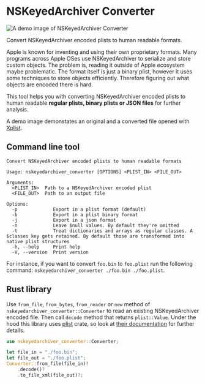 
# NSKeyedArchiver Converter

![A demo image of NSKeyedArchiver Converter](https://raw.githubusercontent.com/michaelwright235/nskeyedarchiver_converter/master/demo.png)

Convert NSKeyedArchiver encoded plists to human readable formats.

Apple is known for inventing and using their own proprietary formats. Many programs across Apple OSes use NSKeyedArchiver to serialize and store custom objects. The problem is, reading it outside of Apple ecosystem maybe problematic. The format itself is just a binary plist, however it uses some techniques to store objects efficiently. Therefore figuring out what objects are encoded there is hard.

This tool helps you with converting NSKeyedArchiver encoded plists to human readable **regular plists, binary plists or JSON files** for further analysis.

A demo image demonstates an original and a converted file opened with [Xplist](https://github.com/ic005k/Xplist).

## Command line tool

```text
Convert NSKeyedArchiver encoded plists to human readable formats

Usage: nskeyedarchiver_converter [OPTIONS] <PLIST_IN> <FILE_OUT>

Arguments:
  <PLIST_IN>  Path to a NSKeyedArchiver encoded plist
  <FILE_OUT>  Path to an output file

Options:
  -p             Export in a plist format (default)
  -b             Export in a plist binary format
  -j             Export in a json format
  -n             Leave $null values. By default they're omitted
  -t             Treat dictionaries and arrays as regular classes. A $classes key gets retained. By default those are transformed into native plist structures
  -h, --help     Print help
  -V, --version  Print version
```

For instance, if you want to convert `foo.bin` to `foo.plist` run the following command:
`nskeyedarchiver_converter ./foo.bin ./foo.plist`.

## Rust library

Use `from_file`, `from_bytes`, `from_reader` or `new` method of `nskeyedarchiver_converter::Converter` to read an existing NSKeyedArchiver encoded file. Then call `decode` method that returns `plist::Value`. Under the hood this library uses [plist](https://crates.io/crates/plist) crate, so look at [their documentation](https://docs.rs/plist/latest/plist/) for further details.

```rust
use nskeyedarchiver_converter::Converter;

let file_in = "./foo.bin";
let file_out = "./foo.plist";
Converter::from_file(file_in)?
    .decode()?
    .to_file_xml(file_out)?;
```
